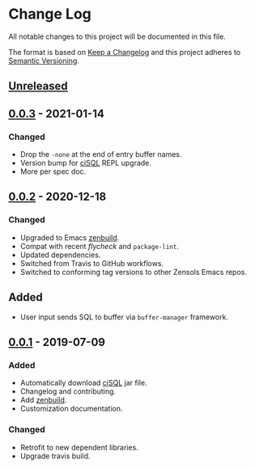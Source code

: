 # Change Log

All notable changes to this project will be documented in this file.

The format is based on [Keep a Changelog](http://keepachangelog.com/)
and this project adheres to [Semantic Versioning](http://semver.org/).


## [Unreleased]


## [0.0.3] - 2021-01-14
### Changed
- Drop the `-none` at the end of entry buffer names.
- Version bump for [ciSQL] REPL upgrade.
- More per spec doc.


## [0.0.2] - 2020-12-18
### Changed
- Upgraded to Emacs [zenbuild].
- Compat with recent *flycheck* and `package-lint`.
- Updated dependencies.
- Switched from Travis to GitHub workflows.
- Switched to conforming tag versions to other Zensols Emacs repos.

## Added
- User input sends SQL to buffer via `buffer-manager` framework.


## [0.0.1] - 2019-07-09
### Added
- Automatically download [ciSQL] jar file.
- Changelog and contributing.
- Add [zenbuild].
- Customization documentation.

### Changed
- Retrofit to new dependent libraries.
- Upgrade travis build.


<!-- links -->
[Unreleased]: https://github.com/plandes/icsql/current/v0.0.3...HEAD
[0.0.3]: https://github.com/plandes/icsql/current/v0.0.2...v0.0.3
[0.0.2]: https://github.com/plandes/icsql/current/v0.0.1...v0.0.2
[0.0.1]: https://github.com/plandes/icsql/current/vc9545c1e6e09961519cfbe2cfec0fb21ffa16c37...v0.0.1

[ciSQL]: https://github.com/plandes/cisql
[zenbuild]: https://github.com/plandes/zenbuild
